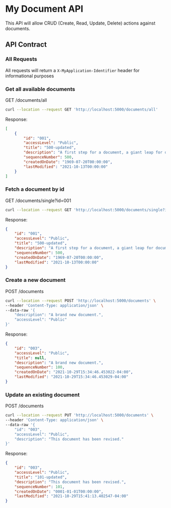 # My Document API

This API will allow CRUD (Create, Read, Update, Delete) actions against documents.


## API Contract

### All Requests

All requests will return a `X-MyApplication-Identifier` header for informational purposes


### Get all available documents

GET /documents/all

```bash
curl --location --request GET 'http://localhost:5000/documents/all'
```

Response:
```json
[
    {
        "id": "001",
        "accessLevel": "Public",
        "title": "500-updated",
        "description": "A first step for a document, a giant leap for document-kind.",
        "sequenceNumber": 500,
        "createdOnDate": "1969-07-20T00:00:00",
        "lastModified": "2021-10-13T00:00:00"
    }
]
```


### Fetch a document by id

GET /documents/single?id=001

```bash
curl --location --request GET 'http://localhost:5000/documents/single?id=001'
```

Response:
```json
{
    "id": "001",
    "accessLevel": "Public",
    "title": "500-updated",
    "description": "A first step for a document, a giant leap for document-kind.",
    "sequenceNumber": 500,
    "createdOnDate": "1969-07-20T00:00:00",
    "lastModified": "2021-10-13T00:00:00"
}
```


### Create a new document

POST /documents

```bash
curl --location --request POST 'http://localhost:5000/documents' \
--header 'Content-Type: application/json' \
--data-raw '{
    "description": "A brand new document.",
    "accessLevel": "Public"
}'
```

Response:
```json
{
    "id": "003",
    "accessLevel": "Public",
    "title": null,
    "description": "A brand new document.",
    "sequenceNumber": 100,
    "createdOnDate": "2021-10-29T15:34:46.453022-04:00",
    "lastModified": "2021-10-29T15:34:46.453029-04:00"
}
```

### Update an existing document

POST /documents

```bash
curl --location --request PUT 'http://localhost:5000/documents' \
--header 'Content-Type: application/json' \
--data-raw '{
    "id": "003",
    "accessLevel": "Public",
    "description": "This document has been revised."
}'
```

Response:
```json
{
    "id": "003",
    "accessLevel": "Public",
    "title": "101-updated",
    "description": "This document has been revised.",
    "sequenceNumber": 101,
    "createdOnDate": "0001-01-01T00:00:00",
    "lastModified": "2021-10-29T15:41:13.402547-04:00"
}
```
